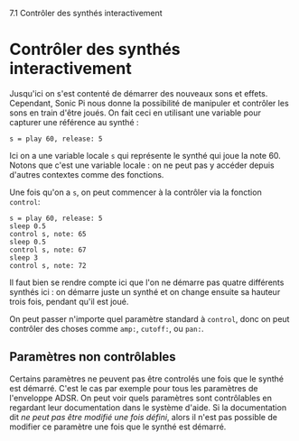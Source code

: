 7.1 Contrôler des synthés interactivement

# Contrôler des synthés interactivement

Jusqu'ici on s'est contenté de démarrer des nouveaux sons et effets.
Cependant, Sonic Pi nous donne la possibilité de manipuler et
contrôler les sons en train d'être joués. On fait ceci en utilisant
une variable pour capturer une référence au synthé :

```
s = play 60, release: 5
```

Ici on a une variable locale `s` qui représente le synthé qui joue la
note 60. Notons que c'est une variable locale : on ne peut pas y
accéder depuis d'autres contextes comme des fonctions.

Une fois qu'on a `s`, on peut commencer à la contrôler via la fonction
`control`:

```
s = play 60, release: 5
sleep 0.5
control s, note: 65
sleep 0.5
control s, note: 67
sleep 3
control s, note: 72
```

Il faut bien se rendre compte ici que l'on ne démarre pas quatre
différents synthés ici : on démarre juste un synthé et on change
ensuite sa hauteur trois fois, pendant qu'il est joué.

On peut passer n'importe quel paramètre standard à `control`, donc on
peut contrôler des choses comme `amp:`, `cutoff:`, ou `pan:`.

## Paramètres non contrôlables

Certains paramètres ne peuvent pas être controlés une fois que le
synthé est démarré. C'est le cas par exemple pour tous les paramètres
de l'enveloppe ADSR. On peut voir quels paramètres sont contrôlables
en regardant leur documentation dans le système d'aide. Si la
documentation dit *ne peut pas être modifié une fois défini*, alors il
n'est pas possible de modifier ce paramètre une fois que le synthé est
démarré.
